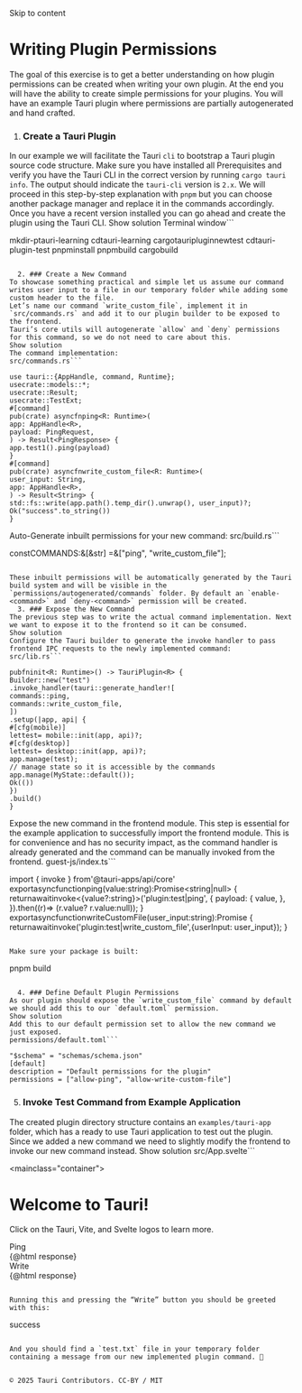 Skip to content
# Writing Plugin Permissions
The goal of this exercise is to get a better understanding on how plugin permissions can be created when writing your own plugin.
At the end you will have the ability to create simple permissions for your plugins. You will have an example Tauri plugin where permissions are partially autogenerated and hand crafted.
  1. ### Create a Tauri Plugin
In our example we will facilitate the Tauri `cli` to bootstrap a Tauri plugin source code structure. Make sure you have installed all Prerequisites and verify you have the Tauri CLI in the correct version by running `cargo tauri info`.
The output should indicate the `tauri-cli` version is `2.x`. We will proceed in this step-by-step explanation with `pnpm` but you can choose another package manager and replace it in the commands accordingly.
Once you have a recent version installed you can go ahead and create the plugin using the Tauri CLI.
Show solution
Terminal window```

mkdir-ptauri-learning
cdtauri-learning
cargotauripluginnewtest
cdtauri-plugin-test
pnpminstall
pnpmbuild
cargobuild

```

  2. ### Create a New Command
To showcase something practical and simple let us assume our command writes user input to a file in our temporary folder while adding some custom header to the file.
Let’s name our command `write_custom_file`, implement it in `src/commands.rs` and add it to our plugin builder to be exposed to the frontend.
Tauri’s core utils will autogenerate `allow` and `deny` permissions for this command, so we do not need to care about this.
Show solution
The command implementation:
src/commands.rs```

use tauri::{AppHandle, command, Runtime};
usecrate::models::*;
usecrate::Result;
usecrate::TestExt;
#[command]
pub(crate) asyncfnping<R: Runtime>(
app: AppHandle<R>,
payload: PingRequest,
) -> Result<PingResponse> {
app.test1().ping(payload)
}
#[command]
pub(crate) asyncfnwrite_custom_file<R: Runtime>(
user_input: String,
app: AppHandle<R>,
) -> Result<String> {
std::fs::write(app.path().temp_dir().unwrap(), user_input)?;
Ok("success".to_string())
}

```

Auto-Generate inbuilt permissions for your new command:
src/build.rs```

constCOMMANDS:&[&str] =&["ping", "write_custom_file"];

```

These inbuilt permissions will be automatically generated by the Tauri build system and will be visible in the `permissions/autogenerated/commands` folder. By default an `enable-<command>` and `deny-<command>` permission will be created.
  3. ### Expose the New Command
The previous step was to write the actual command implementation. Next we want to expose it to the frontend so it can be consumed.
Show solution
Configure the Tauri builder to generate the invoke handler to pass frontend IPC requests to the newly implemented command:
src/lib.rs```

pubfninit<R: Runtime>() -> TauriPlugin<R> {
Builder::new("test")
.invoke_handler(tauri::generate_handler![
commands::ping,
commands::write_custom_file,
])
.setup(|app, api| {
#[cfg(mobile)]
lettest= mobile::init(app, api)?;
#[cfg(desktop)]
lettest= desktop::init(app, api)?;
app.manage(test);
// manage state so it is accessible by the commands
app.manage(MyState::default());
Ok(())
})
.build()
}

```

Expose the new command in the frontend module.
This step is essential for the example application to successfully import the frontend module. This is for convenience and has no security impact, as the command handler is already generated and the command can be manually invoked from the frontend.
guest-js/index.ts```

import { invoke } from'@tauri-apps/api/core'
exportasyncfunctionping(value:string):Promise<string|null> {
returnawaitinvoke<{value?:string}>('plugin:test|ping', {
payload: {
value,
},
}).then((r)=> (r.value? r.value:null));
}
exportasyncfunctionwriteCustomFile(user_input:string):Promise<string> {
returnawaitinvoke('plugin:test|write_custom_file',{userInput: user_input});
}

```

Make sure your package is built:
```

pnpm build

```

  4. ### Define Default Plugin Permissions
As our plugin should expose the `write_custom_file` command by default we should add this to our `default.toml` permission.
Show solution
Add this to our default permission set to allow the new command we just exposed.
permissions/default.toml```

"$schema" = "schemas/schema.json"
[default]
description = "Default permissions for the plugin"
permissions = ["allow-ping", "allow-write-custom-file"]

```

  5. ### Invoke Test Command from Example Application
The created plugin directory structure contains an `examples/tauri-app` folder, which has a ready to use Tauri application to test out the plugin.
Since we added a new command we need to slightly modify the frontend to invoke our new command instead.
Show solution
src/App.svelte```

<script>
import Greet from'./lib/Greet.svelte'
import { ping, writeCustomFile } from'tauri-plugin-test-api'
let response = ''
functionupdateResponse(returnValue) {
response+=`[${newDate().toLocaleTimeString()}]`+ (typeofreturnValue==='string'?returnValue:JSON.stringify(returnValue)) +'<br>'
}
function_ping() {
ping("Pong!").then(updateResponse).catch(updateResponse)
}
function_writeCustomFile() {
writeCustomFile("HELLO FROM TAURI PLUGIN").then(updateResponse).catch(updateResponse)
}
</script>
<mainclass="container">
<h1>Welcome to Tauri!</h1>
<divclass="row">
<ahref="https://vitejs.dev"target="_blank">
<imgsrc="/vite.svg"class="logo vite"alt="Vite Logo" />
</a>
<ahref="https://tauri.app"target="_blank">
<imgsrc="/tauri.svg"class="logo tauri"alt="Tauri Logo" />
</a>
<ahref="https://svelte.dev"target="_blank">
<imgsrc="/svelte.svg"class="logo svelte"alt="Svelte Logo" />
</a>
</div>
<p>
Click on the Tauri, Vite, and Svelte logos to learn more.
</p>
<divclass="row">
<Greet />
</div>
<div>
<buttonon:click="{_ping}">Ping</button>
<div>{@html response}</div>
</div>
<div>
<buttonon:click="{_writeCustomFile}">Write</button>
<div>{@html response}</div>
</div>
</main>
<style>
.logo.vite:hover {
filter: drop-shadow(002em#747bff);
}
.logo.svelte:hover {
filter: drop-shadow(002em#ff3e00);
}
</style>

```

Running this and pressing the “Write” button you should be greeted with this:
```

success

```

And you should find a `test.txt` file in your temporary folder containing a message from our new implemented plugin command. 🥳


© 2025 Tauri Contributors. CC-BY / MIT
